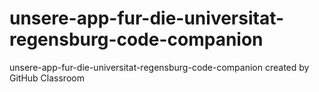 # unsere-app-fur-die-universitat-regensburg-code-companion
unsere-app-fur-die-universitat-regensburg-code-companion created by GitHub Classroom
